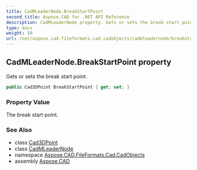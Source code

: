 ```yaml
---
title: CadMLeaderNode.BreakStartPoint
second_title: Aspose.CAD for .NET API Reference
description: CadMLeaderNode property. Gets or sets the break start point
type: docs
weight: 50
url: /net/aspose.cad.fileformats.cad.cadobjects/cadmleadernode/breakstartpoint/
---
```

## CadMLeaderNode.BreakStartPoint property

Gets or sets the break start point.

```csharp
public Cad3DPoint BreakStartPoint { get; set; }
```

### Property Value

The break start point.

### See Also

* class [Cad3DPoint](../../cad3dpoint/)
* class [CadMLeaderNode](../)
* namespace [Aspose.CAD.FileFormats.Cad.CadObjects](../../cadmleadernode/)
* assembly [Aspose.CAD](../../../)


